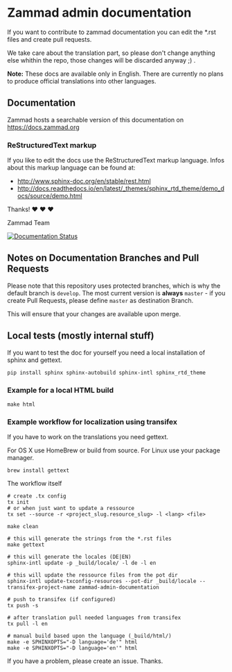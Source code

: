 # Zammad admin documentation

If you want to contribute to zammad documentation you can
edit the \*.rst files and create pull requests.

We take care about the translation part, so please don't change anything else
whithin the repo, those changes will be discarded anyway ;) .

**Note:**
These docs are available only in English.
There are currently no plans to produce official translations into other languages.

## Documentation

Zammad hosts a searchable version of this documentation on https://docs.zammad.org

### ReStructuredText markup

If you like to edit the docs use the ReStructuredText markup language. Infos about this markup language can be found at:

- http://www.sphinx-doc.org/en/stable/rest.html
- http://docs.readthedocs.io/en/latest/_themes/sphinx_rtd_theme/demo_docs/source/demo.html

Thanks! ❤️ ❤️ ❤️

  Zammad Team


[![Documentation Status](https://readthedocs.org/projects/zammad-admin-documentation/badge/?version=latest)](https://zammad-admin-documentation.readthedocs.io/de/latest/)

## Notes on Documentation Branches and Pull Requests

Please note that this repository uses protected branches, which is why the default branch is ``develop``.
The most current version is **always** ``master`` - if you create Pull Requests, please define ``master`` as destination Branch.

This will ensure that your changes are available upon merge.


## Local tests (mostly internal stuff)

If you want to test the doc for yourself you need a local installation of sphinx and gettext.

```
pip install sphinx sphinx-autobuild sphinx-intl sphinx_rtd_theme

```


### Example for a local HTML build

```
make html
```

### Example workflow for localization using transifex

If you have to work on the translations you need gettext.

For OS X use HomeBrew or build from source. For Linux use your package
manager.

```
brew install gettext
```

The workflow itself
```
# create .tx config
tx init
# or when just want to update a ressource
tx set --source -r <project_slug.resource_slug> -l <lang> <file>

make clean

# this will generate the strings from the *.rst files
make gettext

# this will generate the locales (DE|EN)
sphinx-intl update -p _build/locale/ -l de -l en

# this will update the ressource files from the pot dir
sphinx-intl update-txconfig-resources --pot-dir _build/locale --transifex-project-name zammad-admin-documentation

# push to transifex (if configured)
tx push -s

# after translation pull needed languages from transifex
tx pull -l en

# manual build based upon the language (_build/html/)
make -e SPHINXOPTS="-D language='de'" html
make -e SPHINXOPTS="-D language='en'" html

```

If you have a problem, please create an issue. Thanks.
